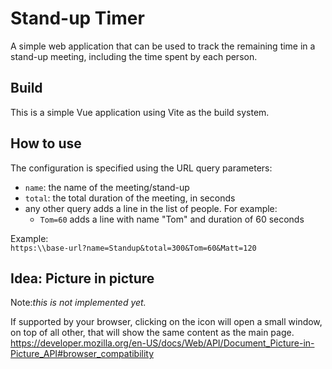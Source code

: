# Stand-up Timer

A simple web application that can be used to track the remaining time in a stand-up meeting, including the time spent by each person.

## Build
This is a simple Vue application using Vite as the build system.

## How to use
The configuration is specified using the URL query parameters:
- `name`: the name of the meeting/stand-up
- `total`: the total duration of the meeting, in seconds
- any other query adds a line in the list of people. For example:
  - `Tom=60` adds a line with name "Tom" and duration of 60 seconds

Example:  
`https:\\base-url?name=Standup&total=300&Tom=60&Matt=120`

## Idea: Picture in picture
Note:_this is not implemented yet._

If supported by your browser, clicking on the icon will open a small window, on top of all other, that will show the same content as the main page.
https://developer.mozilla.org/en-US/docs/Web/API/Document_Picture-in-Picture_API#browser_compatibility
